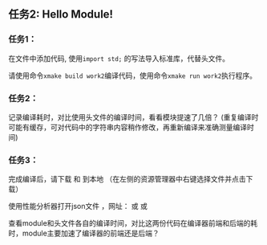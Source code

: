 ## 任务2: Hello Module!

### 任务1：

在文件[](2.cpp)中添加代码, 使用`import std;` 的写法导入标准库，代替头文件。

请使用命令`xmake build work2`编译代码，使用命令`xmake run work2`执行程序。

### 任务2：

记录编译耗时，对比使用头文件的编译时间，看看模块提速了几倍？ (重复编译时可能有缓存，可对代码中的字符串内容稍作修改，再重新编译来准确测量编译时间)


### 任务3： 

完成编译后，请下载 [](build/.objs/work2/linux/x86_64/release/work2/2.cpp.json) 和 [](build/.objs/work1/linux/x86_64/release/work1/1.cpp.json) 到本地 （在左侧的资源管理器中右键选择文件并点击下载）

使用性能分析器打开json文件 ，网址：[](chrome://tracing) 或 [](edge://tracing) 或 [](https://profiler.firefox.com/)

查看module和头文件各自的编译时间，对比这两份代码在编译器前端和后端的耗时，module主要加速了编译器的前端还是后端？